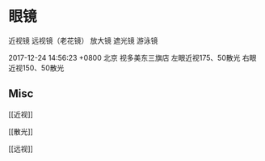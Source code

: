 # 眼镜


近视镜
远视镜（老花镜）
放大镜
遮光镜
游泳镜

2017-12-24 14:56:23 +0800
北京
视多美东三旗店
左眼近视175、50散光
右眼近视150、50散光

## Misc

[[近视]]

[[散光]]

[[远视]]


